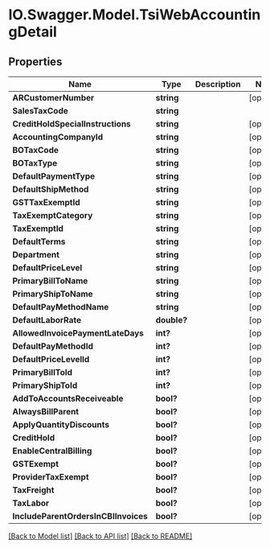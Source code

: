 # IO.Swagger.Model.TsiWebAccountingDetail
## Properties

Name | Type | Description | Notes
------------ | ------------- | ------------- | -------------
**ARCustomerNumber** | **string** |  | [optional] 
**SalesTaxCode** | **string** |  | 
**CreditHoldSpecialInstructions** | **string** |  | [optional] 
**AccountingCompanyId** | **string** |  | [optional] 
**BOTaxCode** | **string** |  | [optional] 
**BOTaxType** | **string** |  | [optional] 
**DefaultPaymentType** | **string** |  | [optional] 
**DefaultShipMethod** | **string** |  | [optional] 
**GSTTaxExemptId** | **string** |  | [optional] 
**TaxExemptCategory** | **string** |  | [optional] 
**TaxExemptId** | **string** |  | [optional] 
**DefaultTerms** | **string** |  | [optional] 
**Department** | **string** |  | [optional] 
**DefaultPriceLevel** | **string** |  | [optional] 
**PrimaryBillToName** | **string** |  | [optional] 
**PrimaryShipToName** | **string** |  | [optional] 
**DefaultPayMethodName** | **string** |  | [optional] 
**DefaultLaborRate** | **double?** |  | [optional] 
**AllowedInvoicePaymentLateDays** | **int?** |  | [optional] 
**DefaultPayMethodId** | **int?** |  | [optional] 
**DefaultPriceLevelId** | **int?** |  | [optional] 
**PrimaryBillToId** | **int?** |  | [optional] 
**PrimaryShipToId** | **int?** |  | [optional] 
**AddToAccountsReceiveable** | **bool?** |  | [optional] 
**AlwaysBillParent** | **bool?** |  | [optional] 
**ApplyQuantityDiscounts** | **bool?** |  | [optional] 
**CreditHold** | **bool?** |  | [optional] 
**EnableCentralBilling** | **bool?** |  | [optional] 
**GSTExempt** | **bool?** |  | [optional] 
**ProviderTaxExempt** | **bool?** |  | [optional] 
**TaxFreight** | **bool?** |  | [optional] 
**TaxLabor** | **bool?** |  | [optional] 
**IncludeParentOrdersInCBIInvoices** | **bool?** |  | [optional] 

[[Back to Model list]](../README.md#documentation-for-models) [[Back to API list]](../README.md#documentation-for-api-endpoints) [[Back to README]](../README.md)

